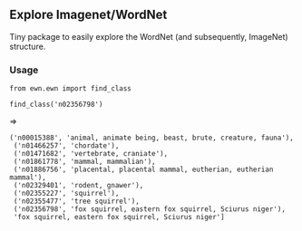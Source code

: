 ## Explore Imagenet/WordNet

Tiny package to easily explore the WordNet (and subsequently, ImageNet) structure.


### Usage

```
from ewn.ewn import find_class

find_class('n02356798')
```
=>
```
('n00015388', 'animal, animate being, beast, brute, creature, fauna'),
 ('n01466257', 'chordate'),
 ('n01471682', 'vertebrate, craniate'),
 ('n01861778', 'mammal, mammalian'),
 ('n01886756', 'placental, placental mammal, eutherian, eutherian mammal'),
 ('n02329401', 'rodent, gnawer'),
 ('n02355227', 'squirrel'),
 ('n02355477', 'tree squirrel'),
 ('n02356798', 'fox squirrel, eastern fox squirrel, Sciurus niger'),
 'fox squirrel, eastern fox squirrel, Sciurus niger']
```

